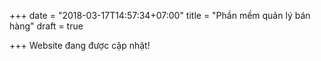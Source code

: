 +++
date = "2018-03-17T14:57:34+07:00"
title = "Phần mềm quản lý bán hàng"
draft = true

+++
Website đang được cập nhật!